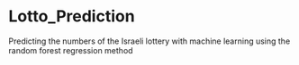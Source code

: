 # Lotto_Prediction
Predicting the numbers of the Israeli lottery with machine learning using the random forest regression method
